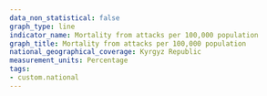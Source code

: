 ```yaml
---
data_non_statistical: false
graph_type: line
indicator_name: Mortality from attacks per 100,000 population
graph_title: Mortality from attacks per 100,000 population
national_geographical_coverage: Kyrgyz Republic
measurement_units: Percentage
tags:
- custom.national
---
```

